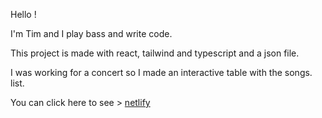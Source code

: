 Hello !

I'm Tim and I play bass and write code.

This project is made with react, tailwind and typescript and a json file.

I was working for a concert so I made an interactive table with the songs.
list.



You can click here to see >
[netlify](https://stunning-blini-b5d0ed.netlify.app/)
